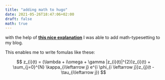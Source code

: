 ```yaml
---
title: "adding math to hugo"
date: 2021-05-26T18:47:06+02:00
draft: false
math: true
---
```


with the help of [**this nice explanation**](https://mertbakir.gitlab.io/hugo/math-typesetting-in-hugo/) I was able to add math-typesetting to my blog. 

This enables me to write fomulas like these:

$$
    z_{i}(t) = (\lambda + i\omega + \gamma |z_{i}(t)|^{2})z_{i}(t) + \sum_{j=0}^{N} \kappa_{i\leftarrow j} e^{i \phi_{i \leftarrow j}}z_{j}(t - \tau_{i\leftarrow j}) 
$$

